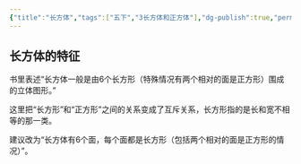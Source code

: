 ```yaml
---
{"title":"长方体","tags":["五下","3长方体和正方体"],"dg-publish":true,"permalink":"/5 课时设计/5b 长方体/","dgPassFrontmatter":true,"noteIcon":""}
---
```



## 长方体的特征

书里表述“长方体一般是由6个长方形（特殊情况有两个相对的面是正方形）围成的立体图形。”

这里把“长方形”和“正方形”之间的关系变成了互斥关系，长方形指的是长和宽不相等的那一类。

建议改为“长方体有6个面，每个面都是长方形（包括两个相对的面是正方形的情况）”。